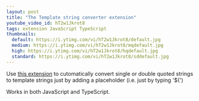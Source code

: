 ```yaml
---
layout: post
title: "The Template string converter extension"
youtube_video_id: hT2w1Jkrot8
tags: extension JavaScript TypeScript
thumbnails:
  default: https://i.ytimg.com/vi/hT2w1Jkrot8/default.jpg
  medium: https://i.ytimg.com/vi/hT2w1Jkrot8/mqdefault.jpg
  high: https://i.ytimg.com/vi/hT2w1Jkrot8/hqdefault.jpg
  standard: https://i.ytimg.com/vi/hT2w1Jkrot8/sddefault.jpg
---
```


Use [this extension](https://marketplace.visualstudio.com/items?itemName=meganrogge.template-string-converter) to cutomatically convert single or double quoted strings to template strings just by adding a placeholder (i.e. just by typing '${')

Works in both JavaScript and TypeScript.